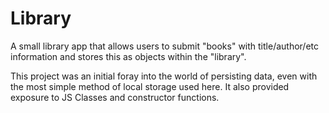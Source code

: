 # Library

A small library app that allows users to submit "books" with title/author/etc information and stores this as objects within the "library". 

This project was an initial foray into the world of persisting data, even with the most simple method of local storage used here. It also provided exposure to JS Classes and constructor functions.
